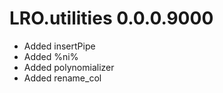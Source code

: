 # LRO.utilities 0.0.0.9000

* Added insertPipe
* Added %ni%
* Added polynomializer
* Added rename_col


